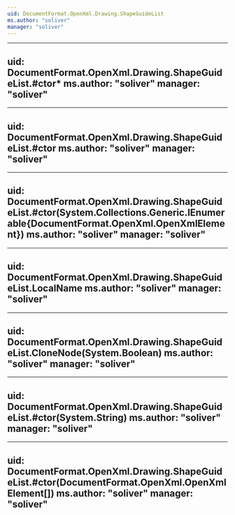 ```yaml
---
uid: DocumentFormat.OpenXml.Drawing.ShapeGuideList
ms.author: "soliver"
manager: "soliver"
---
```


---
uid: DocumentFormat.OpenXml.Drawing.ShapeGuideList.#ctor*
ms.author: "soliver"
manager: "soliver"
---

---
uid: DocumentFormat.OpenXml.Drawing.ShapeGuideList.#ctor
ms.author: "soliver"
manager: "soliver"
---

---
uid: DocumentFormat.OpenXml.Drawing.ShapeGuideList.#ctor(System.Collections.Generic.IEnumerable{DocumentFormat.OpenXml.OpenXmlElement})
ms.author: "soliver"
manager: "soliver"
---

---
uid: DocumentFormat.OpenXml.Drawing.ShapeGuideList.LocalName
ms.author: "soliver"
manager: "soliver"
---

---
uid: DocumentFormat.OpenXml.Drawing.ShapeGuideList.CloneNode(System.Boolean)
ms.author: "soliver"
manager: "soliver"
---

---
uid: DocumentFormat.OpenXml.Drawing.ShapeGuideList.#ctor(System.String)
ms.author: "soliver"
manager: "soliver"
---

---
uid: DocumentFormat.OpenXml.Drawing.ShapeGuideList.#ctor(DocumentFormat.OpenXml.OpenXmlElement[])
ms.author: "soliver"
manager: "soliver"
---
